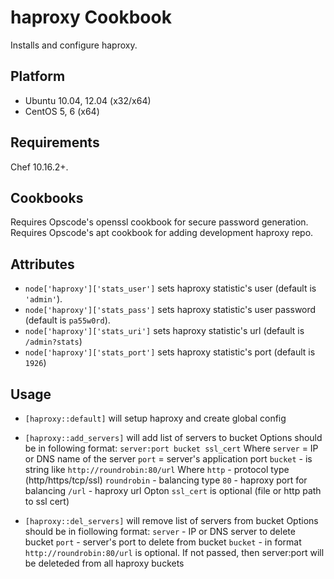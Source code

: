 haproxy Cookbook
==============
Installs and configure haproxy.

Platform
--------
- Ubuntu 10.04, 12.04 (x32/x64)
- CentOS 5, 6 (x64)

Requirements
------------
Chef 10.16.2+.

Cookbooks
---------
Requires Opscode's openssl cookbook for secure password generation.
Requires Opscode's apt cookbook for adding development haproxy repo.

Attributes
----------
* `node['haproxy']['stats_user']` sets haproxy statistic's user (default is `'admin'`).
* `node['haproxy']['stats_pass']` sets haproxy statistic's user password (default is `pa55w0rd`).
* `node['haproxy']['stats_uri']` sets haproxy statistic's url (default is `/admin?stats`)
* `node['haproxy']['stats_port']` sets haproxy statistic's port (default is `1926`)

Usage
-----
* `[haproxy::default]` will setup haproxy and create global config
* `[haproxy::add_servers]` will add list of servers to bucket
Options should be in following format:
`server:port bucket ssl_cert`
Where
`server` = IP or DNS name of the server
`port` = server's application port
`bucket` - is string like `http://roundrobin:80/url`
Where
`http` - protocol type (http/https/tcp/ssl)
`roundrobin` - balancing type
`80` - haproxy port for balancing
`/url` - haproxy url
Opton `ssl_cert` is optional (file or http path to ssl cert)

* `[haproxy::del_servers]` will remove list of servers from bucket
Options should be in fiollowing format:
`server` - IP or DNS server to delete bucket
`port` - server's port to delete from bucket
`bucket` - in format `http://roundrobin:80/url` is optional. If not passed, then server:port will be deleteded from all haproxy buckets

